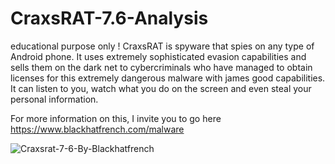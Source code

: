 # CraxsRAT-7.6-Analysis
educational purpose only !
CraxsRAT is spyware that spies on any type of Android phone. It uses extremely sophisticated evasion capabilities and sells them on the dark net to cybercriminals who have managed to obtain licenses for this extremely dangerous malware with james good capabilities. It can listen to you, watch what you do on the screen and even steal your personal information.

For more information on this, I invite you to go here
https://www.blackhatfrench.com/malware

![Craxsrat-7-6-By-Blackhatfrench](https://github.com/user-attachments/assets/7f27f4fa-8b15-453c-b625-9d263db6c18e)
